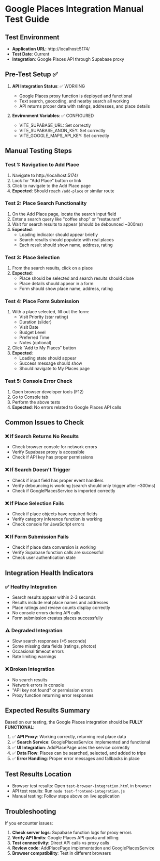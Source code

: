 # Google Places Integration Manual Test Guide

## Test Environment
- **Application URL**: http://localhost:5174/
- **Test Date**: Current
- **Integration**: Google Places API through Supabase proxy

## Pre-Test Setup ✅

1. **API Integration Status**: ✅ WORKING
   - Google Places proxy function is deployed and functional
   - Text search, geocoding, and nearby search all working
   - API returns proper data with ratings, addresses, and place details

2. **Environment Variables**: ✅ CONFIGURED
   - VITE_SUPABASE_URL: Set correctly
   - VITE_SUPABASE_ANON_KEY: Set correctly
   - VITE_GOOGLE_MAPS_API_KEY: Set correctly

## Manual Testing Steps

### Test 1: Navigation to Add Place
1. Navigate to http://localhost:5174/
2. Look for "Add Place" button or link
3. Click to navigate to the Add Place page
4. **Expected**: Should reach `/add-place` or similar route

### Test 2: Place Search Functionality
1. On the Add Place page, locate the search input field
2. Enter a search query like "coffee shop" or "restaurant"
3. Wait for search results to appear (should be debounced ~300ms)
4. **Expected**: 
   - Loading indicator should appear briefly
   - Search results should populate with real places
   - Each result should show name, address, rating

### Test 3: Place Selection
1. From the search results, click on a place
2. **Expected**: 
   - Place should be selected and search results should close
   - Place details should appear in a form
   - Form should show place name, address, rating

### Test 4: Place Form Submission
1. With a place selected, fill out the form:
   - Visit Priority (star rating)
   - Duration (slider)
   - Visit Date
   - Budget Level
   - Preferred Time
   - Notes (optional)
2. Click "Add to My Places" button
3. **Expected**:
   - Loading state should appear
   - Success message should show
   - Should navigate to My Places page

### Test 5: Console Error Check
1. Open browser developer tools (F12)
2. Go to Console tab
3. Perform the above tests
4. **Expected**: No errors related to Google Places API calls

## Common Issues to Check

### ❌ If Search Returns No Results
- Check browser console for network errors
- Verify Supabase proxy is accessible
- Check if API key has proper permissions

### ❌ If Search Doesn't Trigger
- Check if input field has proper event handlers
- Verify debouncing is working (search should only trigger after ~300ms)
- Check if GooglePlacesService is imported correctly

### ❌ If Place Selection Fails
- Check if place objects have required fields
- Verify category inference function is working
- Check console for JavaScript errors

### ❌ If Form Submission Fails
- Check if place data conversion is working
- Verify Supabase function calls are successful
- Check user authentication state

## Integration Health Indicators

### ✅ Healthy Integration
- Search results appear within 2-3 seconds
- Results include real place names and addresses
- Place ratings and review counts display correctly
- No console errors during API calls
- Form submission creates places successfully

### ⚠️ Degraded Integration
- Slow search responses (>5 seconds)
- Some missing data fields (ratings, photos)
- Occasional timeout errors
- Rate limiting warnings

### ❌ Broken Integration
- No search results
- Network errors in console
- "API key not found" or permission errors
- Proxy function returning error responses

## Expected Results Summary

Based on our testing, the Google Places integration should be **FULLY FUNCTIONAL**:

1. ✅ **API Proxy**: Working correctly, returning real place data
2. ✅ **Search Service**: GooglePlacesService implemented and functional  
3. ✅ **UI Integration**: AddPlacePage uses the service correctly
4. ✅ **Data Flow**: Places can be searched, selected, and added to trips
5. ✅ **Error Handling**: Proper error messages and fallbacks in place

## Test Results Location

- Browser test results: Open `test-browser-integration.html` in browser
- API test results: Run `node test-frontend-integration.js`
- Manual testing: Follow steps above on live application

## Troubleshooting

If you encounter issues:

1. **Check server logs**: Supabase function logs for proxy errors
2. **Verify API limits**: Google Places API quota and billing
3. **Test connectivity**: Direct API calls vs proxy calls
4. **Review code**: AddPlacePage implementation and GooglePlacesService
5. **Browser compatibility**: Test in different browsers